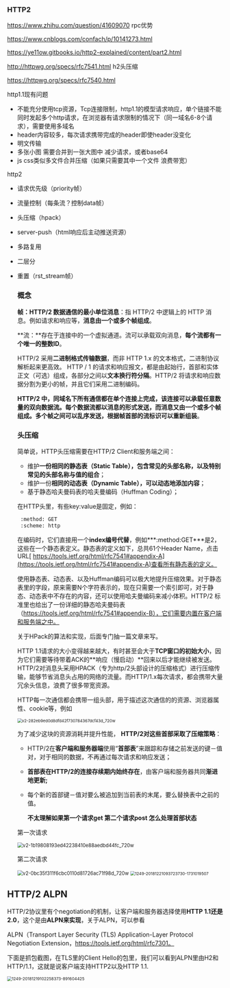 ### HTTP2

https://www.zhihu.com/question/41609070 rpc优势

https://www.cnblogs.com/confach/p/10141273.html 

https://ye11ow.gitbooks.io/http2-explained/content/part2.html

http://httpwg.org/specs/rfc7541.html h2头压缩

https://httpwg.org/specs/rfc7540.html

http1.1现有问题

- 不能充分使用tcp资源，Tcp连接限制，http1.1的模型请求响应，单个链接不能同时发起多个http请求，在浏览器有请求限制的情况下（同一域名6-8个请求），需要使用多域名
- header内容较多，每次请求携带完成的header即使header没变化
- 明文传输
- 多张小图 需要合并到一张大图中 减少请求，或者base64
- js css类似多文件合并压缩（如果只需要其中一个文件 浪费带宽）

http2

- 请求优先级（priority帧）

- 流量控制（每条流？控制data帧）

- 头压缩（hpack）

- server-push（html响应后主动推送资源）

- 多路复用

- 二层分

- 重置（rst_stream帧）

  
  
  
  
  ### 概念
  
  **帧：**HTTP/2 数据通信的**最小单位消息**：指 HTTP/2 中逻辑上的 HTTP 消息。例如请求和响应等，**消息由一个或多个帧组成**。
  
  
  
  **流：**存在于连接中的一个虚拟通道。流可以承载双向消息，**每个流都有一个唯一的整数ID**。
  
  
  
  HTTP/2 采用**二进制格式传输数据**，而非 HTTP 1.x 的文本格式，二进制协议解析起来更高效。 HTTP / 1 的请求和响应报文，都是由起始行，首部和实体正文（可选）组成，各部分之间以**文本换行符分隔**。HTTP/2 将请求和响应数据分割为更小的帧，并且它们采用二进制编码。
  
  
  
  **HTTP/2 中，同域名下所有通信都在单个连接上完成，该连接可以承载任意数量的双向数据流。**每个数据流都以消息的形式发送，而消息又由一个或多个帧组成。**多个帧之间可以乱序发送**，根据帧**首部的流标识可以重新组装**。
  
  
  
  
  
  ### 头压缩
  
  简单说，HTTP头压缩需要在HTTP/2 Client和服务端之间：
  
  - 维护**一份相同的静态表（Static Table），包含常见的头部名称，以及特别常见的头部名称与值的组合**；
  - 维护一份**相同的动态表（Dynamic Table），可以动态地添加内容**；
  - 基于静态哈夫曼码表的哈夫曼编码（Huffman Coding）；
  
  在HTTP头里，有些key:value是固定，例如：
  
  ```bash
   :method: GET
   :scheme: http
  ```
  
  在编码时，它们直接用一个**index编号代替**，例如***:method:GET***是2，这些在一个静态表定义。静态表的定义如下，总共61个Header Name，点击URL[ https://tools.ietf.org/html/rfc7541#appendix-A](https://tools.ietf.org/html/rfc7541#appendix-A)查看所有静态表的定义。
  
  
  
  使用静态表、动态表、以及Huffman编码可以极大地提升压缩效果。对于静态表里的字段，原来需要N个字符表示的，现在只需要一个索引即可，对于静态、动态表中不存在的内容，还可以使用哈夫曼编码来减小体积。HTTP/2 标准里也给出了一份详细的静态哈夫曼码表（https://tools.ietf.org/html/rfc7541#appendix-B），它们需要内置在客户端和服务端之中。
  
  关于HPack的算法和实现，后面专门抽一篇文章来写。
  
  
  
  
  
  HTTP 1.1请求的大小变得越来越大，有时甚至会大于**TCP窗口的初始大小**，因为它们需要等待带着ACK的**响应（慢启动）**回来以后才能继续被发送。HTTP/2对消息头采用HPACK（专为http/2头部设计的压缩格式）进行压缩传输，能够节省消息头占用的网络的流量。而HTTP/1.x每次请求，都会携带大量冗余头信息，浪费了很多带宽资源。
  
  HTTP每一次通信都会携带一组头部，用于描述这次通信的的资源、浏览器属性、cookie等，例如
  
  <img src="..\images\v2-282eb9ed0d8dfd42f730784367dcf43d_720w.png" alt="v2-282eb9ed0d8dfd42f730784367dcf43d_720w" style="zoom:67%;" />
  
  
  
  
  
  为了减少这块的资源消耗并提升性能， **HTTP/2对这些首部采取了压缩策略**：
  
  - HTTP/2在**客户端和服务器端**使用“**首部表**”来跟踪和存储之前发送的键－值对，对于相同的数据，不再通过每次请求和响应发送；
  
  - **首部表在HTTP/2的连接存续期内始终存在**，由客户端和服务器共同**渐进地更新;**
  
  - 每个新的首部键－值对要么被追加到当前表的末尾，要么替换表中之前的值。
  
    **不太理解如果第一个请求get 第二个请求post 怎么处理首部状态**
  
  
  
  第一次请求
  
  <img src="..\images\v2-1b19808193ed42238410e88aedbd44fc_720w.jpg" alt="v2-1b19808193ed42238410e88aedbd44fc_720w" style="zoom:80%;" />
  
  第二次请求
  
  
  
  <img src="..\images\v2-0bc35f311f6cbc0110d81726ac71f98d_720w.jpg" alt="v2-0bc35f311f6cbc0110d81726ac71f98d_720w" style="zoom:80%;" />
  
  
  
  
  
  <img src="..\images\1249-20181221093723730-1731019507.png" alt="1249-20181221093723730-1731019507" style="zoom:67%;" />
  
  



## HTTP/2 ALPN

HTTP/2协议里有个negotiation的机制，让客户端和服务器选择使用**HTTP 1.1还是2.0**，这个是由**ALPN来实现**，关于ALPN，可以参看

ALPN（Transport Layer Security (TLS) Application-Layer Protocol Negotiation Extension，https://tools.ietf.org/html/rfc7301。 

下面是抓包截图，在TLS里的Client Hello的包里，我们可以看到ALPN里由H2和HTTP/1.1，这就是说客户端支持HTTP2以及HTTP 1.1.

<img src="..\images\1249-20181219102258373-891604425.png" alt="1249-20181219102258373-891604425" style="zoom:67%;" />
